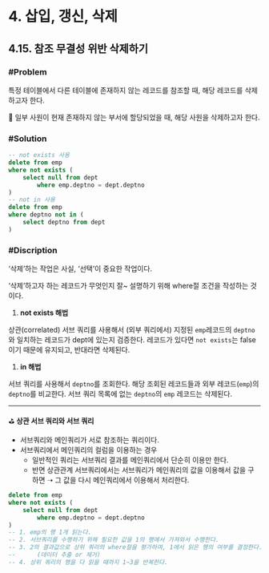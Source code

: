 # 4. 삽입, 갱신, 삭제
## 4.15. 참조 무결성 위반 삭제하기
### #Problem

특정 테이블에서 다른 테이블에 존재하지 않는 레코드를 참조할 때, 해당 레코드를 삭제하고자 한다.

🔎 일부 사원이 현재 존재하지 않는 부서에 할당되었을 때, 해당 사원을 삭제하고자 한다.

### #Solution

```sql
-- not exists 사용
delete from emp
where not exists (
	select null from dept 
		where emp.deptno = dept.deptno
)
-- not in 사용
delete from emp
where deptno not in (
	select deptno from dept
)
```

### #Discription

‘삭제’하는 작업은 사실, ‘선택’이 중요한 작업이다.

‘삭제’하고자 하는 레코드가 무엇인지 잘~ 설명하기 위해 where절 조건을 작성하는 것이다.

1. **not exists 해법**

상관(correlated) 서브 쿼리를 사용해서 (외부 쿼리에서) 지정된 `emp`레코드의 `deptno`와 일치하는 레코드가 dept에 있는지 검증한다. 레코드가 있다면 `not exists`는 false이기 때문에 유지되고, 반대라면 삭제된다.

1. **in 해법**

서브 쿼리를 사용해서 `deptno`를 조회한다. 해당 조회된 레코드들과 외부 레코드(`emp`)의 `deptno`를 비교한다. 서브 쿼리 목록에 없는 `deptno`의 `emp` 레코드는 삭제된다.

---

⛳️ **상관 서브 쿼리와 서브 쿼리**

- 서브쿼리와 메인쿼리가 서로 참조하는 쿼리이다.
- 서브쿼리에서 메인쿼리의 컬럼을 이용하는 경우
    - 일반적인 쿼리는 서브쿼리 결과를 메인쿼리에서 단순히 이용만 한다.
    - 반면 상관관계 서브쿼리에서는 서브쿼리가 메인쿼리의 값을 이용해서 값을 구하면 ➝ 그 값을 다시 메인쿼리에서 이용해서 처리한다.
```sql
delete from emp
where not exists (
	select null from dept 
		where emp.deptno = dept.deptno
)
-- 1. emp의 행 1개 읽는다.
-- 2. 서브쿼리를 수행하기 위해 필요한 값을 1의 행에서 가져와서 수행한다.
-- 3. 2의 결과값으로 상위 쿼리의 where절을 평가하여, 1에서 읽은 행의 여부를 결정한다. 
--		(데이터 추출 or 제거)
-- 4. 상위 쿼리의 행을 다 읽을 때까지 1~3을 반복한다.
```